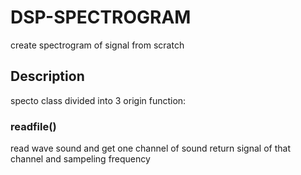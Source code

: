 # DSP-SPECTROGRAM
create spectrogram of signal from scratch

## Description
specto class divided into 3 origin function:

### readfile()
read wave sound and get one channel of sound 
return signal of that channel and sampeling frequency
